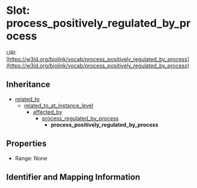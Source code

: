 # Slot: process_positively_regulated_by_process

URI: [https://w3id.org/biolink/vocab/process_positively_regulated_by_process](https://w3id.org/biolink/vocab/process_positively_regulated_by_process)




## Inheritance

* [related_to](related_to.md)
    * [related_to_at_instance_level](related_to_at_instance_level.md)
        * [affected_by](affected_by.md)
            * [process_regulated_by_process](process_regulated_by_process.md)
                * **process_positively_regulated_by_process**



## Properties

 * Range: None



## Identifier and Mapping Information





